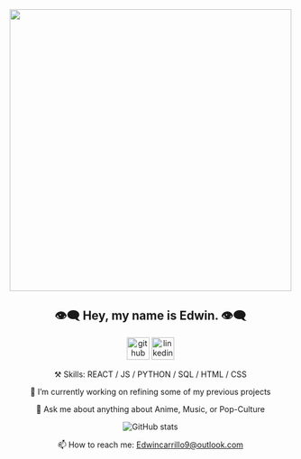 
<div align='center'>

<img src='https://user-images.githubusercontent.com/69633370/173161942-37648f6c-555d-4f1c-9965-139f1625631b.jpg' height='500'/>
  <h2>👁️‍🗨️ Hey, my name is Edwin. 👁️‍🗨️</h2>
  
  [<img src='https://cdn.jsdelivr.net/npm/simple-icons@3.0.1/icons/github.svg' alt='github' height='40'>](https://github.com/edwincarr)  [<img src='https://cdn.jsdelivr.net/npm/simple-icons@3.0.1/icons/linkedin.svg' alt='linkedin' height='40'>](https://www.linkedin.com/in/edwincarr)
  
  ⚒️ Skills: REACT / JS / PYTHON / SQL / HTML / CSS

  🔭 I’m currently working on refining some of my previous projects

  💬 Ask me about anything about Anime, Music, or Pop-Culture 

![GitHub stats](https://github-readme-stats.vercel.app/api?username=edwincarr&show_icons=true&theme=github_dark&count_private=true)  

  📫 How to reach me: Edwincarrillo9@outlook.com 
</div>
